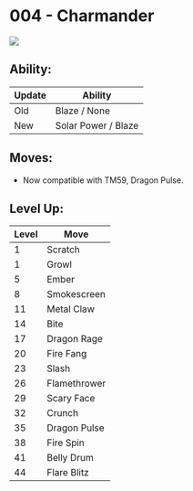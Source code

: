 # 004 - Charmander
![][004]

## Ability:

Update | Ability
---    | ---
Old    | Blaze / None
New    | Solar Power / Blaze

## Moves:

- Now compatible with TM59, Dragon Pulse.

## Level Up:

Level | Move
---   | ---
  1   | Scratch
  1   | Growl
  5   | Ember
  8   | Smokescreen
 11   | Metal Claw
 14   | Bite
 17   | Dragon Rage
 20   | Fire Fang
 23   | Slash
 26   | Flamethrower
 29   | Scary Face
 32   | Crunch
 35   | Dragon Pulse
 38   | Fire Spin
 41   | Belly Drum
 44   | Flare Blitz



[004]: /img/pokemon/004.png
